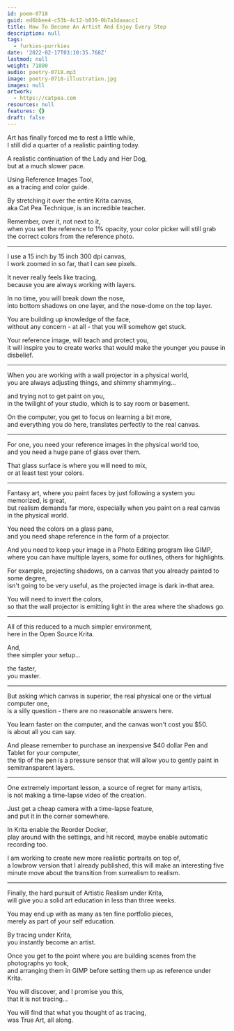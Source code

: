 ```yaml
---
id: poem-0718
guid: ed6bbee4-c53b-4c12-b039-0b7a1daaacc1
title: How To Become An Artist And Enjoy Every Step
description: null
tags:
  - furkies-purrkies
date: '2022-02-17T03:10:35.768Z'
lastmod: null
weight: 71800
audio: poetry-0718.mp3
image: poetry-0718-illustration.jpg
images: null
artwork:
  - https://catpea.com
resources: null
features: {}
draft: false
---
```


Art has finally forced me to rest a little while,\
I still did a quarter of a realistic painting today.

A realistic continuation of the Lady and Her Dog,\
but at a much slower pace.

Using Reference Images Tool,\
as a tracing and color guide.

By stretching it over the entire Krita canvas,\
aka Cat Pea Technique, is an incredible teacher.

Remember, over it, not next to it,\
when you set the reference to 1% opacity, your color picker will still grab the correct colors from the reference photo.

---

I use a 15 inch by 15 inch 300 dpi canvas,\
I work zoomed in so far, that I can see pixels.

It never really feels like tracing,\
because you are always working with layers.

In no time, you will break down the nose,\
into bottom shadows on one layer, and the nose-dome on the top layer.

You are building up knowledge of the face,\
without any concern - at all - that you will somehow get stuck.

Your reference image, will teach and protect you,\
it will inspire you to create works that would make the younger you pause in disbelief.

---

When you are working with a wall projector in a physical world,\
you are always adjusting things, and shimmy shammying...

and trying not to get paint on you,\
in the twilight of your studio, which is to say room or basement.

On the computer, you get to focus on learning a bit more,\
and everything you do here, translates perfectly to the real canvas.

---

For one, you need your reference images in the physical world too,\
and you need a huge pane of glass over them.

That glass surface is where you will need to mix,\
or at least test your colors.

---

Fantasy art, where you paint faces by just following a system you memorized, is great,\
but realism demands far more, especially when you paint on a real canvas in the physical world.

You need the colors on a glass pane,\
and you need shape reference in the form of a projector.

And you need to keep your image in a Photo Editing program like GIMP,\
where you can have multiple layers, some for outlines, others for highlights.

For example, projecting shadows, on a canvas that you already painted to some degree,\
isn't going to be very useful, as the projected image is dark in-that area.

You will need to invert the colors,\
so that the wall projector is emitting light in the area where the shadows go.

---

All of this reduced to a much simpler environment,\
here in the Open Source Krita.

And,\
thee simpler your setup...

the faster,\
you master.

---

But asking which canvas is superior, the real physical one or the virtual computer one,\
is a silly question - there are no reasonable answers here.

You learn faster on the computer, and the canvas won't cost you $50.\
is about all you can say.

And please remember to purchase an inexpensive $40 dollar Pen and Tablet for your computer,\
the tip of the pen is a pressure sensor that will allow you to gently paint in semitransparent layers.

---

One extremely important lesson, a source of regret for many artists,\
is not making a time-lapse video of the creation.

Just get a cheap camera with a time-lapse feature,\
and put it in the corner somewhere.

In Krita enable the Reorder Docker,\
play around with the settings, and hit record, maybe enable automatic recording too.

I am working to create new more realistic portraits on top of,\
a lowbrow version that I already published, this will make an interesting five minute move about the transition from surrealism to realism.

---

Finally, the hard pursuit of Artistic Realism under Krita,\
will give you a solid art education in less than three weeks.

You may end up with as many as ten fine portfolio pieces,\
merely as part of your self education.

By tracing under Krita,\
you instantly become an artist.

Once you get to the point where you are building scenes from the photographs yo took,\
and arranging them in GIMP before setting them up as reference under Krita.

You will discover, and I promise you this,\
that it is not tracing...

You will find that what you thought of as tracing,\
was True Art, all along.
